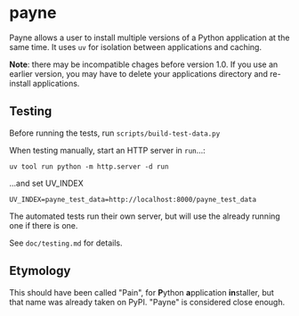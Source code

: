 # payne

Payne allows a user to install multiple versions of a Python application at the
same time. It uses `uv` for isolation between applications and caching.

**Note**: there may be incompatible chages before version 1.0. If you use an 
earlier version, you may have to delete your applications directory and
re-install applications.


## Testing

Before running the tests, run `scripts/build-test-data.py`

When testing manually, start an HTTP server in `run`...:

    uv tool run python -m http.server -d run

...and set UV_INDEX
    
    UV_INDEX=payne_test_data=http://localhost:8000/payne_test_data

The automated tests run their own server, but will use the already running one
if there is one.

See `doc/testing.md` for details.


## Etymology

This should have been called "Pain", for **P**ython **a**pplication
**in**staller, but that name was already taken on PyPI. "Payne" is considered
close enough.
